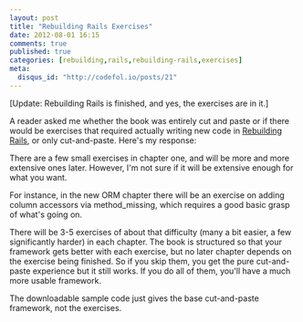 ```yaml
---
layout: post
title: "Rebuilding Rails Exercises"
date: 2012-08-01 16:15
comments: true
published: true
categories: [rebuilding,rails,rebuilding-rails,exercises]
meta:
  disqus_id: "http://codefol.io/posts/21"
---
```

[Update: Rebuilding Rails is finished, and yes, the exercises are in it.]

A reader asked me whether the book was entirely cut and paste or if there would be exercises that required actually writing new code in <a href="http://rebuilding-rails.com">Rebuilding Rails</a>, or only cut-and-paste.  Here's my response:

There are a few small exercises in chapter one, and will be more and more extensive ones later.  However, I'm not sure if it will be extensive enough for what you want.

For instance, in the new ORM chapter there will be an exercise on adding column accessors via method_missing, which requires a good basic grasp of what's going on.

There will be 3-5 exercises of about that difficulty (many a bit easier, a few significantly harder) in each chapter.  The book is structured so that your framework gets better with each exercise, but no later chapter depends on the exercise being finished.  So if you skip them, you get the pure cut-and-paste experience but it still works.  If you do all of them, you'll have a much more usable framework.

The downloadable sample code just gives the base cut-and-paste framework, not the exercises.

